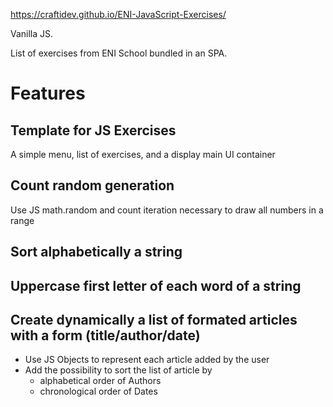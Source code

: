 https://craftidev.github.io/ENI-JavaScript-Exercises/

Vanilla JS.

List of exercises from ENI School bundled in an SPA.

# Features
## Template for JS Exercises
A simple menu, list of exercises, and a display main UI container

## Count random generation
Use JS math.random and count iteration necessary to draw all numbers in a range

## Sort alphabetically a string

## Uppercase first letter of each word of a string

## Create dynamically a list of formated articles with a form (title/author/date)
- Use JS Objects to represent each article added by the user
- Add the possibility to sort the list of article by
    - alphabetical order of Authors
    - chronological order of Dates

